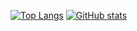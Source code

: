 [![Top Langs](https://github-readme-stats-phi-eight-41.vercel.app/api/top-langs/?username=storst1&theme=aura&show_icons=true&layout=compact&langs_count=18&card_width=400&hide=Makefile,Dockerfile&size_weight=0.5&count_weight=0.50)](https://github.com/storst1/github-readme-stats)
[![GitHub stats](https://github-readme-stats-phi-eight-41.vercel.app/api?username=storst1&theme=aura&include_all_commits=true&number_format=long&card_width=400&line_height=39&custom_title=Stats&rank_icon=percentile&show_icons=true&hide=issues&hide_rank=true)](https://github.com/storst1/github-readme-stats) 
